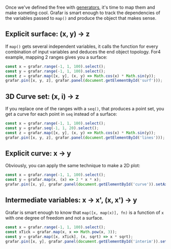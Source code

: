 Once we've defined the free   with [generators,](tutorial/2-generators.md) it's time to map them and make someting cool. Grafar is smart enough to track the dependencies of the variables passed to `map()` and produce the object that makes sense.

## Explicit surface: (x, y) -> z

If `map()` gets several independent variables, it calls the function for every combination of input variables and deduces the end object topology. For4 example, mapping 2 ranges gives you a surface:

<div data-sample>
  <div id="surf"></div>
</div>

```js
const x = grafar.range(-1, 1, 100).select();
const y = grafar.range(-1, 1, 100).select();
const z = grafar.map([x, y], (x, y) => Math.cos(x) * Math.sin(y));
grafar.pin([x, y, z], grafar.panel(document.getElementById('surf')));
```

## 3D Curve set: (x, i) -> z

If you replace one of the ranges with a `seq()`, that produces a point set, you get a curve for each point in `seq` instead of a surface:

<div data-sample>
  <div id="lines"></div>
</div>

```js
const x = grafar.range(-1, 1, 100).select();
const y = grafar.seq(-1, 1, 20).select();
const z = grafar.map([x, y], (x, y) => Math.cos(x) * Math.sin(y));
grafar.pin([x, y, z], grafar.panel(document.getElementById('lines')));
```

## Explicit curve: x -> y

Obviously, you can apply the same technique to make a 2D plot:

<div data-sample>
  <div id="curve"></div>
</div>

```js
const x = grafar.range(-1, 1, 100).select();
const y = grafar.map(x, (x) => 2 * x * x);
grafar.pin([x, y], grafar.panel(document.getElementById('curve')).setAxes(['x', 'y']));
```

## Intermediate variables: x -> x', (x, x') -> y

Grafar is smart enough to know that `map([x, map(x)], fn)` is a function of `x` with one degree of freedom and not a surface.

<div data-sample>
  <div id="interim"></div>
</div>

```js
const x = grafar.range(-1, 1, 100).select();
const xTick = grafar.map(x, x => Math.pow(x, 3));
const y = grafar.map([x, xTick], (x, sqrt) => x * sqrt);
grafar.pin([x, y], grafar.panel(document.getElementById('interim')).setAxes(['x', 'y']));
```
